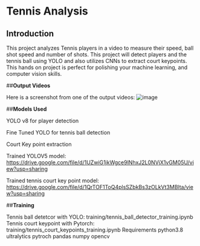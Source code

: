 # Tennis Analysis

## **Introduction**

This project analyzes Tennis players in a video to measure their speed, ball shot speed and number of shots. This project will detect players and the tennis ball using YOLO and also utilizes CNNs to extract court keypoints. This hands on project is perfect for polishing your machine learning, and computer vision skills.

##**Output Videos**

Here is a screenshot from one of the output videos:
![image](https://github.com/user-attachments/assets/406ffe34-38af-4e8d-8b34-89707a17837c)


##**Models Used**

YOLO v8 for player detection

Fine Tuned YOLO for tennis ball detection

Court Key point extraction

Trained YOLOV5 model: https://drive.google.com/file/d/1UZwiG1jkWgce9lNhxJ2L0NVjX1vGM05U/view?usp=sharing

Trained tennis court key point model: https://drive.google.com/file/d/1QrTOF1ToQ4plsSZbkBs3zOLkVt3MBlta/view?usp=sharing

##**Training**

Tennis ball detetcor with YOLO: training/tennis_ball_detector_training.ipynb
Tennis court keypoint with Pytorch: training/tennis_court_keypoints_training.ipynb
Requirements
python3.8
ultralytics
pytroch
pandas
numpy
opencv
